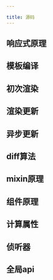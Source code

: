 ```yaml
---

title: 源码
---
```


## 响应式原理

## 模板编译

## 初次渲染

## 渲染更新

## 异步更新

## diff算法

## mixin原理

## 组件原理

## 计算属性

## 侦听器

## 全局api
